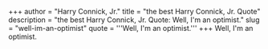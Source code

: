 +++
author = "Harry Connick, Jr."
title = "the best Harry Connick, Jr. Quote"
description = "the best Harry Connick, Jr. Quote: Well, I'm an optimist."
slug = "well-im-an-optimist"
quote = '''Well, I'm an optimist.'''
+++
Well, I'm an optimist.
